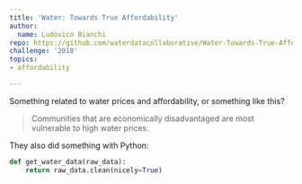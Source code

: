 ```yaml
---
title: 'Water: Towards True Affordability'
author:
  name: Ludovico Bianchi
repo: https://github.com/waterdatacollaborative/Water-Towards-True-Affordability
challenge: '2018'
topics:
- affordability

---
```


Something related to water prices and affordability, or something like this?


> Communities that are economically disadvantaged are most vulnerable to high water prices.

They also did something with Python:

```python
def get_water_data(raw_data):
    return raw_data.clean(nicely=True)
```

